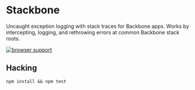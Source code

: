 Stackbone
=========

Uncaught exception logging with stack traces for Backbone apps.  Works by intercepting, logging, and rethrowing errors at common Backbone stack roots.

[![browser support](https://ci.testling.com/goodeggs/stackbone.png)](https://ci.testling.com/goodeggs/stackbone)

Hacking
-------

    npm install && npm test


